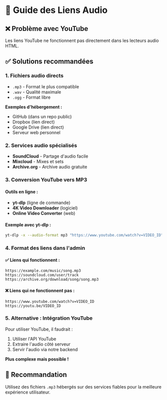 # 🎵 Guide des Liens Audio

## ❌ Problème avec YouTube
Les liens YouTube ne fonctionnent pas directement dans les lecteurs audio HTML.

## ✅ Solutions recommandées

### 1. **Fichiers audio directs**
- `.mp3` - Format le plus compatible
- `.wav` - Qualité maximale
- `.ogg` - Format libre

**Exemples d'hébergement :**
- GitHub (dans un repo public)
- Dropbox (lien direct)
- Google Drive (lien direct)
- Serveur web personnel

### 2. **Services audio spécialisés**
- **SoundCloud** - Partage d'audio facile
- **Mixcloud** - Mixes et sets
- **Archive.org** - Archive audio gratuite

### 3. **Conversion YouTube vers MP3**

#### Outils en ligne :
- **yt-dlp** (ligne de commande)
- **4K Video Downloader** (logiciel)
- **Online Video Converter** (web)

#### Exemple avec yt-dlp :
```bash
yt-dlp -x --audio-format mp3 "https://www.youtube.com/watch?v=VIDEO_ID"
```

### 4. **Format des liens dans l'admin**

#### ✅ Liens qui fonctionnent :
```
https://example.com/music/song.mp3
https://soundcloud.com/user/track
https://archive.org/download/song/song.mp3
```

#### ❌ Liens qui ne fonctionnent pas :
```
https://www.youtube.com/watch?v=VIDEO_ID
https://youtu.be/VIDEO_ID
```

### 5. **Alternative : Intégration YouTube**

Pour utiliser YouTube, il faudrait :
1. Utiliser l'API YouTube
2. Extraire l'audio côté serveur
3. Servir l'audio via notre backend

**Plus complexe mais possible !**

## 🎯 Recommandation
Utilisez des fichiers `.mp3` hébergés sur des services fiables pour la meilleure expérience utilisateur.
